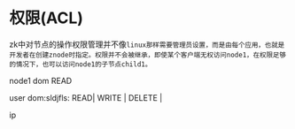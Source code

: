 # 权限\(ACL\)

zk中对节点的操作权限管理并不像`linux那样需要管理员设置，而是由每个应用，也就是开发者在创建znode时指定。权限并不会被继承，即使某个客户端无权访问node1，在权限足够的情况下，也可以访问node1的子节点child1。`







node1 dom READ 

user  dom:sldjfls: READ\| WRITE \| DELETE \|

ip




